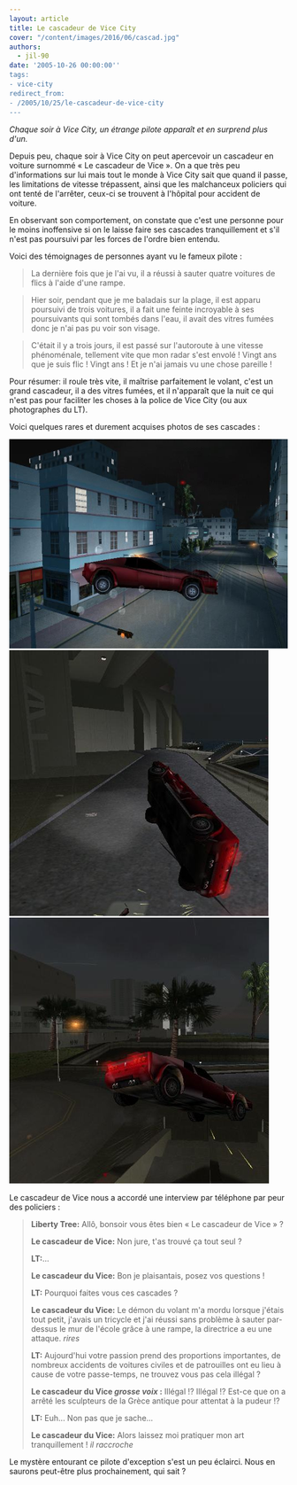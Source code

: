 ```yaml
---
layout: article
title: Le cascadeur de Vice City
cover: "/content/images/2016/06/cascad.jpg"
authors:
  - jil-90
date: '2005-10-26 00:00:00''
tags:
- vice-city
redirect_from:
- /2005/10/25/le-cascadeur-de-vice-city
---
```


_Chaque soir à Vice City, un étrange pilote apparaît et en surprend plus d'un._

Depuis peu, chaque soir à Vice City on peut apercevoir un cascadeur en voiture surnommé « Le cascadeur de Vice ». On a que très peu d'informations sur lui mais tout le monde à Vice City sait que quand il passe, les limitations de vitesse trépassent, ainsi que les malchanceux policiers qui ont tenté de l'arrêter, ceux-ci se trouvent à l'hôpital pour accident de voiture.

En observant son comportement, on constate que c'est une personne pour le moins inoffensive si on le laisse faire ses cascades tranquillement et s'il n'est pas poursuivi par les forces de l'ordre bien entendu.

Voici des témoignages de personnes ayant vu le fameux pilote :

> La dernière fois que je l'ai vu, il a réussi à sauter quatre voitures de flics à l'aide d'une rampe.

> Hier soir, pendant que je me baladais sur la plage, il est apparu poursuivi de trois voitures, il a fait une feinte incroyable à ses poursuivants qui sont tombés dans l'eau, il avait des vitres fumées donc je n'ai pas pu voir son visage.

> C'était il y a trois jours, il est passé sur l'autoroute à une vitesse phénoménale, tellement vite que mon radar s'est envolé ! Vingt ans que je suis flic ! Vingt ans ! Et je n'ai jamais vu une chose pareille !

Pour résumer: il roule très vite, il maîtrise parfaitement le volant, c'est un grand cascadeur, il a des vitres fumées, et il n'apparaît que la nuit ce qui n'est pas pour faciliter les choses à la police de Vice City (ou aux photographes du LT).

Voici quelques rares et durement acquises photos de ses cascades :

![](/content/images/2005/01/cascad1.jpg)
![](/content/images/2005/01/cascad2.jpg)
![](/content/images/2005/01/cascad3.jpg)

Le cascadeur de Vice nous a accordé une interview par téléphone par peur des policiers :

> **Liberty Tree:** Allô, bonsoir vous êtes bien « Le cascadeur de Vice » ?
> 
> **Le cascadeur de Vice:** Non jure, t'as trouvé ça tout seul ?
> 
> **LT:**...
> 
> **Le cascadeur du Vice:** Bon je plaisantais, posez vos questions !
> 
> **LT:** Pourquoi faites vous ces cascades ?
> 
> **Le cascadeur du Vice:** Le démon du volant m'a mordu lorsque j'étais tout petit, j'avais un tricycle et j'ai réussi sans problème à sauter par-dessus le mur de l'école grâce à une rampe, la directrice a eu une attaque. _rires_
> 
> **LT:** Aujourd'hui votre passion prend des proportions importantes, de nombreux accidents de voitures civiles et de patrouilles ont eu lieu à cause de votre passe-temps, ne trouvez vous pas cela illégal ?
> 
> **Le cascadeur du Vice _grosse voix_ :** Illégal !? Illégal !? Est-ce que on a arrêté les sculpteurs de la Grèce antique pour attentat à la pudeur !?
> 
> **LT:** Euh... Non pas que je sache...
> 
> **Le cascadeur du Vice:** Alors laissez moi pratiquer mon art tranquillement ! _il raccroche_

Le mystère entourant ce pilote d'exception s'est un peu éclairci. Nous en saurons peut-être plus prochainement, qui sait ?